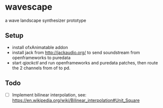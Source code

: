 # wavescape

a wave landscape synthesizer prototype

## Setup

- install ofxAnimatable addon
- install jack from http://jackaudio.org/ to send soundstream from openframeworks to puredata
- start *qjackctl* and run openframeworks and puredata patches, then route the 2 channels from of to pd.

## Todo

* [ ] Implement bilinear interpolation, see: https://en.wikipedia.org/wiki/Bilinear_interpolation#Unit_Square